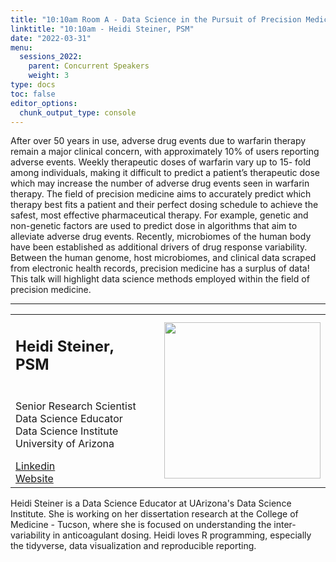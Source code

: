 ```yaml
---
title: "10:10am Room A - Data Science in the Pursuit of Precision Medicine in Warfarin Therapy "
linktitle: "10:10am - Heidi Steiner, PSM"
date: "2022-03-31"
menu:
  sessions_2022:
    parent: Concurrent Speakers
    weight: 3
type: docs
toc: false
editor_options:
  chunk_output_type: console
---
```


<p>After over 50 years in use, adverse drug events due to warfarin therapy remain a major clinical concern, with approximately 10% of users reporting adverse events. Weekly therapeutic doses of warfarin vary up to 15- fold among individuals, making it difficult to predict a patient’s therapeutic dose which may increase the number of adverse drug events seen in warfarin therapy. The field of precision medicine aims to accurately predict which therapy best fits a patient and their perfect dosing schedule to achieve the safest, most effective pharmaceutical therapy. For example, genetic and non-genetic factors are used to predict dose in algorithms that aim to alleviate adverse drug events. Recently, microbiomes of the human body have been established as additional drivers of drug response variability. Between the human genome, host microbiomes, and clinical data scraped from electronic health records, precision medicine has a surplus of data! This talk will highlight data science methods employed within the field of precision medicine.</p>

<hr style="width: 100%; text-align: center; margin-left: 0;" />


<TABLE class="bio-table">
<TR>
<TD width=70%><h2>Heidi Steiner, PSM</h2></TD>

<TD>
<TD ROWSPAN="4"><img style="float: right;" src="/img/heidi-steiner.jpg" width="250" /></TD>
</TR>
<TR>
<TD ROWSPAN="3">
  <p>Senior Research Scientist<br>
  Data Science Educator<br>
  Data Science Institute<br>
  University of Arizona</p>
  <i class="fab fa-linkedin"></i> <a href="https://www.linkedin.com/in/heidiesteiner/" target="_blank" rel="noopener">Linkedin</a><br>
  <i class="fa fa-link"></i> <a href="https://github.com/hidyverse" target="_blank" rel="noopener">Website</a><br>
</TD>
<TD>
</TD>
</TR>
<TR>
<TD>
</TD>
</TR>
</TABLE>
<p>Heidi Steiner is a Data Science Educator at UArizona's Data Science Institute. She is working on her dissertation research at the College of Medicine - Tucson, where she is focused on understanding the inter-variability in anticoagulant dosing. Heidi loves R programming, especially the tidyverse, data visualization and reproducible reporting.  </p>